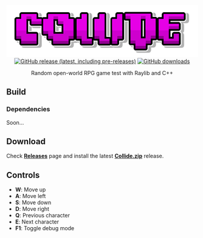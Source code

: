 <div align="center">
  <img src="src/res/images/title.png?raw=true">
  <br>
  <a href="https://github.com/Jed556/game/releases"><img alt="GitHub release (latest, including pre-releases)" src="https://img.shields.io/github/v/release/Jed556/game?include_prereleases&color=4686ff&logo=github&logoColor=white&label=latest"></a>
  <a href="https://github.com/Jed556/game/releases"><img alt="GitHub downloads" src="https://img.shields.io/github/downloads/Jed556/game/total?label=downloads&logo=data:image/png;base64,iVBORw0KGgoAAAANSUhEUgAAABAAAAAQCAYAAAAf8/9hAAAACXBIWXMAAA7EAAAOxAGVKw4bAAAA2klEQVQ4jZ2SMWpCQRCGv5WHWKQIHsAj5Ah2IR7ByhvYpUiVxkqipPCE5gKKBB5Y+KXIIzzXWX3mh2FhZ/5vZ3YXAqkzdavumtiqs6g2MvfV2kvVaj+v7wWMChgE+4MmdxMQ7RVz14r/Dbirg7+Z1BHw2ERJT+oe2KeUvs4y6ntw8yUtLtAq6rqDeaPG/XWAlM0Z5KOzWZ2owwCybJk/c7M6VCf4+0XHhU5e1bfoZHWs1hVwInjflBLA6vrAnCrgADyrxwZGa83Va60vwCGpU2ADPNw4Ldc3MP8Bk60okvXOxJoAAAAASUVORK5CYII="></a>
</div>
</h1>

<p align="center">
  Random open-world RPG game test with Raylib and C++
</p>

## Build
### Dependencies
Soon...

## Download
Check [**Releases**](https://github.com/Jed556/collide/releases) page and install the latest [**Collide.zip**](https://github.com/Jed556/collide/releases) release.


## Controls
- **W**: Move up
- **A**: Move left
- **S**: Move down
- **D**: Move right
- **Q**: Previous character
- **E**: Next character
- **F1**: Toggle debug mode
